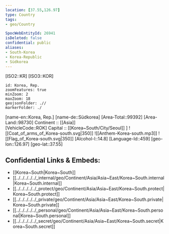 ```yaml
---
location: [37.55,126.97] 
type: Country
tags:
- geo/Country

SpocWebEntityId: 26941
isDeleted: false
confidential: public
aliases:
- South-Korea
- Korea-Republic
- Südkorea 
---
```

[ISO2::KR] 
[ISO3::KOR] 
```leaflet
id: Korea, Rep.
zoomFeatures: true 
minZoom: 2 
maxZoom: 18
geojsonFolder: .// 
markerFolder: ./
```

[name-en::Korea, Rep.] 
[name-de::Südkorea] 
[Area-Total::99392] 
[Area-Land::98730] 
Continent :: [[Asia]]  
[VehicleCode::ROK] 
Capital ::  [[Korea~South/City/Seoul]] ] 
![[Coat_of_arms_of_Korea-south.svg|350]] 
![[Anthem-Korea-south.mp3]] 
![[Flag_of_Korea-south.svg|350]] 
[Alcohol-l::14.8] 
[Language-Id::459] 
[geo-lon::126.97] 
[geo-lat::37.55] 



## Confidential Links & Embeds: 
- [[Korea~South|Korea~South]]  
- [[../../../../../_internal/geo/Continent/Asia/Asia~East/Korea~South.internal|Korea~South.internal]]  
- [[../../../../../_protect/geo/Continent/Asia/Asia~East/Korea~South.protect|Korea~South.protect]] 
- [[../../../../../_private/geo/Continent/Asia/Asia~East/Korea~South.private|Korea~South.private]] 
- [[../../../../../_personal/geo/Continent/Asia/Asia~East/Korea~South.personal|Korea~South.personal]] 
- [[../../../../../_secret/geo/Continent/Asia/Asia~East/Korea~South.secret|Korea~South.secret]] 
